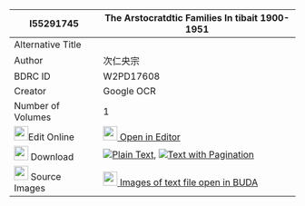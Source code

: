 |I55291745|The Arstocratdtic Families In tibait 1900-1951 
| --- | --- 
|Alternative Title |
|Author| 次仁央宗
|BDRC ID | W2PD17608
|Creator | Google OCR
|Number of Volumes| 1
|<img width="25" src="https://img.icons8.com/color/25/000000/edit-property.png">Edit Online| [<img width="25" src="https://avatars.githubusercontent.com/u/45091458?s=200&v=4"> Open in Editor](http://editor.openpecha.org/I55291745)
|<img width="25" src="https://img.icons8.com/fluent/48/000000/download-2.png"/>  Download | [![](https://img.icons8.com/color/20/000000/txt.png)Plain Text](https://github.com/Openpecha/I55291745/releases/download/v2/The_Arstocratdtic_Families_In__plain_I55291745.zip), [![](https://img.icons8.com/color/20/000000/txt.png)Text with Pagination](https://github.com/Openpecha/I55291745/releases/download/v2/The_Arstocratdtic_Families_In__pages_I55291745.zip)
|<img width="25" src="https://img.icons8.com/plasticine/100/000000/pictures-folder.png"/>  Source Images | [<img width="25" src="https://library.bdrc.io/icons/BUDA-small.svg"> Images of text file open in BUDA](https://library.bdrc.io/show/bdr:W2PD17608)